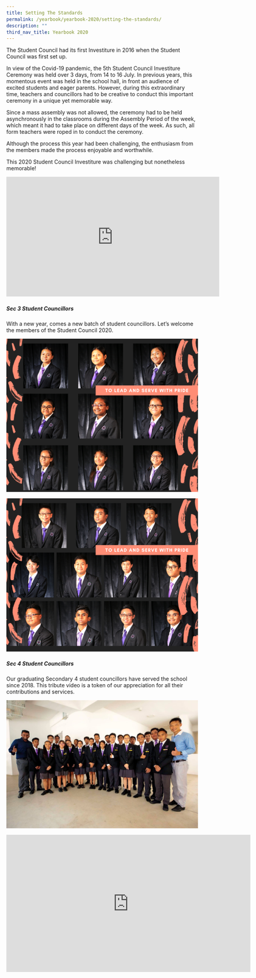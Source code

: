 ```yaml
---
title: Setting The Standards
permalink: /yearbook/yearbook-2020/setting-the-standards/
description: ""
third_nav_title: Yearbook 2020
---
```

The Student Council&nbsp;had its first Investiture in 2016 when the Student Council was first set up.&nbsp;

In view of the Covid-19 pandemic, the 5th Student Council Investiture Ceremony was held over 3 days, from 14 to 16 July. In previous years, this momentous event was held in the school hall, in front an audience of excited students and eager parents. However, during this extraordinary time, teachers and councillors had to be creative to conduct this important ceremony in a unique yet memorable way.

Since a mass assembly was not allowed, the ceremony had to be held asynchronously in the classrooms during the Assembly Period&nbsp;of the week, which meant it had to take place on different days of the week. As such, all form teachers were roped in to conduct the ceremony.

Although the process this year had been challenging, the enthusiasm from the members made the process enjoyable and worthwhile.

This 2020 Student Council Investiture was challenging but nonetheless memorable!

<iframe width="560" height="315" src="https://www.youtube.com/embed/CHLsxNBWOik" title="YouTube video player" frameborder="0" allow="accelerometer; autoplay; clipboard-write; encrypted-media; gyroscope; picture-in-picture; web-share" allowfullscreen=""></iframe>

##### Sec 3&nbsp;Student Councillors&nbsp;
With a new year, comes a new batch of student councillors. Let’s welcome the members of the Student Council 2020.

![](/images/SC_Girls.png)

![](/images/SC_Boys.png)

##### Sec 4 Student Councillors
Our graduating Secondary 4 student councillors have served the school since 2018. This tribute video is a token of our appreciation for all their contributions and services.

![](/images/Student_Councillors-1024x683.jpg)

<iframe allowfullscreen="" allow="accelerometer; autoplay; clipboard-write; encrypted-media; gyroscope; picture-in-picture; web-share" frameborder="0" title="Sec 4 Student Councillors" src="https://www.youtube.com/embed/Qvsqzj2Es28" height="361" width="642"></iframe>